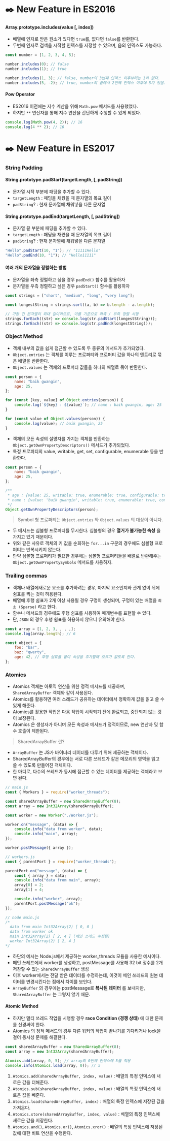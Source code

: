 # ✒️ New Feature in ES2016

#### Array.prototype.includes(value [, index])

- 배열에 인자로 받은 원소가 있다면 `true`를, 없다면 `false`를 반환한다.
- 두번째 인자로 검색을 시작할 인덱스를 지정할 수 있으며, 음의 인덱스도 가능하다.

```javascript
const number = [1, 2, 3, 4, 5];

number.includes(0); // false
number.includes(1); // true

number.includes(1, 3); // false, number의 3번째 인덱스 이후부터는 1이 없다.
number.includes(5, -2); // true, number의 끝에서 2번째 인덱스 이후에 5가 있음.
```

#### Pow Operator

- ES2016 이전에는 지수 계산을 위해 `Math.pow` 메서드를 사용했었다.
- 하지만 `**` 연산자를 통해 지수 연산을 간단하게 수행할 수 있게 되었다.

```javascript
console.log(Math.pow(4, 2)); // 16
console.log(4 ** 2); // 16
```

# ✒️ New Feature in ES2017

### String Padding

#### String.prototype.padStart(targetLength, [, padString])

- 문자열 시작 부분에 패딩을 추가할 수 있다.
- `targetLength` : 패딩을 채웠을 때 문자열의 목표 길이
- `padString`? : 현재 문자열에 채워넣을 다른 문자열

#### String.prototype.padEnd(targetLength, [, padString])

- 문자열 끝 부분에 패딩을 추가할 수 있다.
- `targetLength` : 패딩을 채웠을 때 문자열의 목표 길이
- `padString`? : 현재 문자열에 채워넣을 다른 문자열

```javascript
"Hello".padStart(10, "1"); // "11111Hello"
"Hello".padEnd(10, "1"); // "Hello11111"
```

#### 여러 개의 문자열을 정렬하는 방법

- 문자열을 좌측 정렬하고 싶을 경우 `padEnd()` 함수를 활용하자
- 문자열을 우측 정렬하고 싶은 경우 `padStart()` 함수를 활용하자

```javascript
const strings = ["short", "medium", "long", "very long"];

const longestString = strings.sort((a, b) => b.length - a.length);

// 가장 긴 문자열이 최대 길이이므로, 이를 기준으로 좌측 / 우측 정렬 시행
strings.forEach((str) => console.log(str.padStart(longestString)));
strings.forEach((str) => console.log(str.padEnd(longestString)));
```

### Object Method

- 객체 내부의 값을 쉽게 접근할 수 있도록 두 종류의 메서드가 추가되었다.
- `Object.entries` 는 객체를 이루는 프로퍼티와 프로퍼티 값을 하나의 엔트리로 묶은 배열을 반환한다.
- `Object.values` 는 객체의 프로퍼티 값들을 하나의 배열로 묶어 반환한다.

```javascript
const person = {
	name: "baik gwangin",
	age: 25,
};

for (const [key, value] of Object.entries(person)) {
	console.log(`${key} : ${value}`); // name : baik gwangin, age: 25
}

for (const value of Object.values(person)) {
	console.log(value); // baik gwangin, 25
}
```

- 객체의 모든 속성의 설명자를 가지는 객체를 반환하는 `Object.getOwnPropertyDescriptors()` 메서드가 추가되었다.
- 특정 프로퍼티의 value, writable, get, set, configurable, enumerable 등을 반환한다.

```javascript
const person = {
	name: "baik gwangin",
	age: 25,
};

/**
 * age : {value: 25, writable: true, enumerable: true, configurable: true}
 * name : {value: 'baik gwangin', writable: true, enumerable: true, configurable: true}
 */
Object.getOwnPropertyDescriptors(person);
```

> Symbol 형 프로퍼티는 `Object.entries` 와 `Object.values` 의 대상이 아니다.

- 두 메서드는 심볼형 프로퍼티를 무시한다. 심볼형의 경우 **열거가 불가능한 속성** 을 가지고 있기 때문이다.
- 위와 같은 사유로 객체의 키 값을 순회하는 `for...in` 구문의 경우에도 심볼형 프로퍼티는 반복시키지 않는다.
- 만약 심볼형 프로퍼티가 필요한 경우에는 심볼형 프로퍼티들을 배열로 반환해주는 `Object.getOwnPropertySymbols` 메서드를 사용하자.

### Trailing commas

- 객체나 배열에새로운 요소를 추가하려는 경우, 마지막 요소인지와 관계 없이 뒤에 쉼표를 찍는 것이 허용된다.
- 배열에 후행 쉼표가 2개 이상 사용될 경우 구멍이 생성되며, 구멍이 있는 배열을 `희소 (Sparse)` 라고 한다.
- 함수나 메서드의 경우에도 후행 쉼표를 사용하여 매개변수를 표현할 수 있다.
- 단, `JSON` 의 경우 후행 쉼표를 허용하지 않으니 유의해야 한다.

```javascript
const array = [1, 2, 3, , , ,];
console.log(array.length); // 6

const object = {
	foo: "bar",
	baz: "qwerty",
	age: 42, // 후행 쉼표를 붙여 속성을 추가할때 오류가 없도록 한다.
};
```

### Atomics

- Atomics 객체는 아토믹 연산을 위한 정적 메서드를 제공하며, `SharedArrayBuffer` 객체와 같이 사용된다.
- Atomics를 활용하면 여러 스레드가 공유하는 데이터에서 정확하게 값을 읽고 쓸 수 있게 해준다.
- Atomics를 활용한 작업은 다음 작업이 시작되기 전에 완료되고, 중단되지 않는 것이 보장된다.
- Atomics 은 생성자가 아니며 모든 속성과 메서드가 정적이므로, new 연산자 및 함수 호출이 제한된다.

> SharedArrayBuffer 란?

- `ArrayBuffer` 는 JS가 바이너리 데이터를 다루기 위해 제공하는 객체이다.
- SharedArrayBuffer의 경우에는 서로 다른 쓰레드가 같은 메모리의 영역을 읽고 쓸 수 있도록 만들어진 객체이다.
- 한 마디로, 다수의 쓰레드가 동시에 접근할 수 있는 데이터를 제공하는 객체라고 보면 된다.

```javascript
// main.js
const { Workers } = require("worker_threads");

const sharedArrayBuffer = new SharedArrayBuffer(8);
const array = new Int32Array(sharedArrayBuffer);

const worker = new Worker("./Worker.js");

worker.on("message", (data) => {
	console.info("data from worker", data);
	console.info("main", array);
});

worker.postMessage({ array });

// workers.js
const { parentPort } = require("worker_threads");

parentPort.on("message", (data) => {
	const { array } = data;
	console.info("data from main", array);
	array[0] = 2;
	array[1] = 4;

	console.info("worker", array);
	parentPort.postMessage("ok");
});

// node main.js
/*
  data from main Int32Array(2) [ 0, 0 ]
  data from worker ok
  main Int32Array(2) [ 2, 4 ] (메인 쓰레드 수정됨)
  worker Int32Array(2) [ 2, 4 ] 
*/
```

- 하단의 예시는 Node.js에서 제공하는 worker_threads 모듈을 사용한 예시이다.
- 메인 쓰레드에서 worker를 생성하고, postMessage를 사용해 32 bit 정수를 2개 저장할 수 있는 `SharedArrayBuffer` 생성
- 이후 worker에서는 전달 받은 데이터를 수정하는데, 이것이 메인 쓰레드의 원본 데이터를 변경시킨다는 점에서 차이를 보인다.
- `ArrayBuffer` 의 경우에는 postMessage로 **복사된 데이터** 를 보내지만, `SharedArrayBuffer` 는 그렇지 않기 때문.

#### Atomic Method

- 하지만 멀티 쓰레드 작업을 시행할 경우 **race Condition (경쟁 상태)** 에 대한 문제를 신경써야 한다.
- Atomics 의 정적 메서드의 경우 다른 워커의 작업이 끝나기를 기다리거나 lock을 걸어 동시성 문제를 해결한다.

```javascript
const sharedArrayBuffer = new SharedArrayBuffer(8);
const array = new Int32Array(sharedArrayBuffer);

Atomics.add(array, 0, 5); // array의 0번째 인덱스에 5를 적용
console.info(Atomics.load(array, 0)); // 5
```

1. `Atomics.add(sharedArrayBuffer, index, value)` : 배열의 특정 인덱스에 새로운 값을 더해준다.
2. `Atomics.sub(sharedArrayBuffer, index, value)` : 배열의 특정 인덱스에 새로운 값을 빼준다.
3. `Atomics.load(sharedArrayBuffer, index)` : 배열의 특정 인덱스에 저장된 값을 가져온다.
4. `Atomics.store(sharedArrayBuffer, index, value)` : 배열의 특정 인덱스에 새로운 값을 저장한다.
5. `Atomics.and()`, `Atomics.or()`, `Atomics.xror()` : 배열의 특정 인덱스에 저장된 값에 대한 비트 연산을 수행한다.
